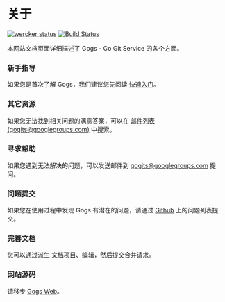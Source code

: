 # 关于

[![wercker status](https://app.wercker.com/status/ad0bdb0bc450ac6f09bc56b9640a50aa/s/ "wercker status")](https://app.wercker.com/project/bykey/ad0bdb0bc450ac6f09bc56b9640a50aa) [![Build Status](https://drone.io/github.com/gogits/gogs/status.png)](https://drone.io/github.com/gogits/gogs/latest)

本网站文档页面详细描述了 Gogs - Go Git Service 的各个方面。

### 新手指导

如果您是首次了解 Gogs，我们建议您先阅读 [快速入门](quickstart)。

### 其它资源

如果您无法找到相关问题的满意答案，可以在 [邮件列表 (gogits@googlegroups.com)](https://groups.google.com/forum/#!forum/gogits) 中搜索。

### 寻求帮助

如果您遇到无法解决的问题，可以发送邮件到 [gogits@googlegroups.com](mailto:gogits@googlegroups.com) 提问。

### 问题提交

如果您在使用过程中发现 Gogs 有潜在的问题，请通过 [Github](https://github.com/gogits/gogs/issues) 上的问题列表提交。

### 完善文档

您可以通过派生 [文档项目](https://github.com/gogits/docs)、编辑，然后提交合并请求。

### 网站源码

请移步 [Gogs Web](https://github.com/gogits/gogsweb)。